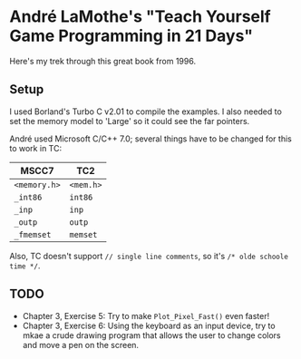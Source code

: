 # André LaMothe's "Teach Yourself Game Programming in 21 Days"
Here's my trek through this great book from 1996.

## Setup
I used Borland's Turbo C v2.01 to compile the examples. I also needed to set the memory model to 'Large' so it could see the far pointers.

André used Microsoft C/C++ 7.0; several things have to be changed for this to work in TC:

| MSCC7        | TC2       |
| ------------ | --------- |
| `<memory.h>` | `<mem.h>` |
| `_int86`     | `int86`   |
| `_inp`       | `inp`     |
| `_outp`      | `outp`    |
| `_fmemset`   | `memset`  |

Also, TC doesn't support `// single line comments`, so it's `/* olde schoole time */`.

## TODO
* Chapter 3, Exercise 5: Try to make `Plot_Pixel_Fast()` even faster!
* Chapter 3, Exercise 6: Using the keyboard as an input device, try to mkae a crude drawing program that allows the user to change colors and move a pen on the screen.

